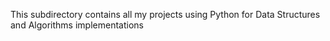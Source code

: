This subdirectory contains all my projects using Python for Data Structures and Algorithms implementations

